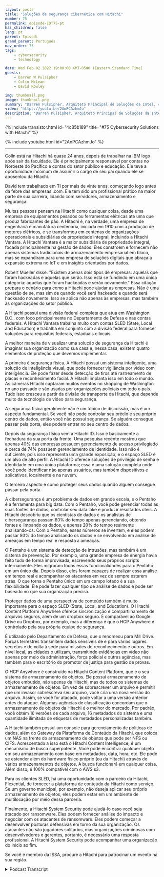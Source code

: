```yaml
---
layout: posts
title: "Soluções de segurança cibernética com Hitachi"
number: 75
permalink: episode-EDT75-pt
has_children: false
lang: pt
parent: Episodi
grand_parent: Português
nav_order: 75
tags:
    - cybersecurity
    - technology

date: Wed Feb 02 2022 19:00:00 GMT-0500 (Eastern Standard Time)
guests:
    - Darren W Pulsipher
    - Colin McLean
    - David Rowley

img: thumbnail.png
image: thumbnail.png
summary: "Darren Pulsipher, Arquiteto Principal de Soluções da Intel, conversa com Colin McLean, Líder Global da Equipe Intel da Hitachi, e David Rowley, Consultor Sênior de Soluções, sobre as ofertas abrangentes de segurança cibernética da Hitachi."
video: "https://youtu.be/2AnPCAzhmJo"
description: "Darren Pulsipher, Arquiteto Principal de Soluções da Intel, conversa com Colin McLean, Líder Global da Equipe Intel da Hitachi, e David Rowley, Consultor Sênior de Soluções, sobre as ofertas abrangentes de segurança cibernética da Hitachi."
---
```


<div>
{% include transistor.html id="4c85b189" title="#75 Cybersecurity Solutions with Hitachi" %}

{% include youtube.html id="2AnPCAzhmJo" %}
</div>

---

Colin está na Hitachi há quase 24 anos, depois de trabalhar na IBM logo após sair da faculdade. Ele é principalmente responsável por contas no Noroeste do Pacífico e contas do setor público e educação. Ele teve a oportunidade incomum de assumir o cargo de seu pai quando ele se aposentou da Hitachi.

David tem trabalhado em TI por mais de vinte anos, começando logo antes da febre das empresas .com. Ele tem sido um profissional prático na maior parte de sua carreira, lidando com servidores, armazenamento e segurança.

Muitas pessoas pensam na Hitachi como qualquer coisa, desde uma empresa de equipamentos pesados ou ferramentas elétricas até uma que produz fabricantes de pão. A Hitachi é, na verdade, uma empresa de engenharia e manufatura centenária, iniciada em 1910 com a produção de motores elétricos, e se transformou em centenas de organizações operacionais e subsidiárias de propriedade integral, incluindo a Hitachi Vantara. A Hitachi Vantara é a maior subsidiária de propriedade integral, focada principalmente na gestão de dados. Eles constroem e fornecem não apenas sistemas tradicionais de armazenamento empresarial em bloco, mas se expandiram para uma empresa de soluções digitais que abraça a expansão extrema no IoT e em insights orientados por dados.

Robert Mueller disse: "Existem apenas dois tipos de empresas: aquelas que foram hackeadas e aquelas que serão. Isso está se fundindo em uma única categoria: aquelas que foram hackeadas e serão novamente." Essa citação prepara o cenário para como a Hitachi pode ajudar as empresas. Não é uma questão de se, mas sim de quando você será hackeado e quando será hackeado novamente. Isso se aplica não apenas às empresas, mas também às organizações do setor público.

A Hitachi possui uma divisão federal completa que atua em Washington D.C., com foco principalmente no Departamento de Defesa e nas contas federais. A Hitachi Vantara trabalha muito com contas SLED (State, Local and Education) e trabalha em conjunto com a divisão federal para fornecer soluções para requisitos federais, estaduais e locais.

A melhor maneira de visualizar uma solução de segurança da Hitachi é imaginar sua organização como sua casa e, nessa casa, existem quatro elementos de proteção que devemos implementar.

A primeira é segurança física. A Hitachi possui um sistema inteligente, uma solução de inteligência visual, que pode fornecer vigilância por vídeo com inteligência. Ele pode fazer desde detecção de tiros até rastreamento de placas e reconhecimento facial. A Hitachi implanta isso em todo o mundo. As câmeras Hitachi captaram muitos eventos no shopping de Washington no ano passado e são usadas por organizações policiais em todo o país. Tudo isso cresceu a partir da divisão de transporte da Hitachi, que depende muito da tecnologia de vídeo para segurança.

A segurança física geralmente não é um tópico de discussão, mas é um aspecto fundamental. Se você não pode controlar seu prédio e seu próprio centro de dados, então você não possui segurança. Se alguém consegue passar pela porta, eles podem entrar no seu centro de dados.

Depois da segurança física vem a Hitachi ID. Isso é basicamente a fechadura da sua porta da frente. Uma pesquisa recente mostrou que apenas 40% das empresas possuem gerenciamento de acesso privilegiado e cerca de 74% possuem gerenciamento de identidade. Isso não é suficiente, pois isso representa uma grande exposição, e o espaço SLED é um alvo de alto perfil. A Hitachi ID oferece soluções de privilégio de senha e identidade em uma única plataforma; essa é uma solução completa onde você pode identificar não apenas usuários, mas também dispositivos e aplicativos, localmente e na nuvem.

O terceiro aspecto é como proteger seus dados quando alguém consegue passar pela porta.

A cibersegurança é um problema de dados em grande escala, e o Pentaho é a ferramenta para big data. Com o Pentaho, você pode gerenciar todas as suas fontes de dados, controlar seu data lake e produzir resultados úteis. A Hitachi descobriu que os cientistas de dados e os analistas de cibersegurança passam 80% do tempo apenas gerenciando, obtendo fontes e limpando os dados, e apenas 20% do tempo realmente analisando-os. Com o Pentaho, esses números se invertem, e eles podem passar 80% do tempo analisando os dados e se envolvendo em análise de ameaças em tempo real e resposta a ameaças.

O Pentaho é um sistema de detecção de intrusões, mas também é um sistema de prevenção. Por exemplo, uma grande empresa de energia havia feito tudo de forma improvisada, escrevendo seus próprios scripts internamente. Eles migraram todas essas funcionalidades para o Pentaho em um único dia. Depois disso, eles foram capazes de realizar essa análise em tempo real e acompanhar os atacantes em vez de sempre estarem atrás. O que torna o Pentaho único em um campo lotado é a sua flexibilidade. Ele pode fazer qualquer tipo de análise de dados e pode ser baseado no que sua organização precisa.

Proteger dados de uma perspectiva de conteúdo também é muito importante para o espaço SLED (State, Local, and Education). O Hitachi Content Platform Anywhere oferece sincronização e compartilhamento de arquivos seguros, além de um dropbox seguro. É comparável ao Google Drive ou Dropbox, por exemplo, mas a diferença é que o HCP Anywhere é controlado pela sua própria equipe de segurança.

É utilizado pelo Departamento de Defesa, que o renomeou para Mill Drive. Forças terrestres transmitem dados sensíveis de e para vários lugares secretos e de volta à sede para missões de reconhecimento e outros. Em nível local, as cidades o utilizam, transmitindo evidências em vídeo não apenas por meio da administração, força policial e outras agências, mas também para o escritório do promotor de justiça para gestão de provas.

O HCP Anywhere é construído na Hitachi Content Platform, que é o seu sistema de armazenamento de objetos. Ele possui armazenamento de objetos embutido, não apenas da Hitachi, mas de todos os sistemas de armazenamento de objetos. Em vez de sobrescrever um arquivo e permitir que um invasor sobrescreva seu arquivo, você cria uma nova versão do arquivo. Assim, se você for atacado, pode voltar a uma versão anterior antes do ataque. Algumas agências de classificação concordam que o armazenamento de objetos da Hitachi é o melhor do mercado. Por padrão, você obtém 16 versões de cada arquivo, 16 metadados do sistema e uma quantidade ilimitada de etiquetas de metadados personalizadas também.

A Hitachi também possui um console para gerenciamento de políticas de dados, além do Gateway da Plataforma de Conteúdo da Hitachi, que coloca um NAS na frente do armazenamento de objetos que pode ser NFS ou CIFS. Acrescentado a isso está o Hitachi Content Intelligence; é um mecanismo de busca superpotente. Você pode encontrar qualquer objeto em seu armazenamento com base em metadados, data, hora, etc. Ele pode se estender além do hardware físico próprio (ou da Hitachi) através de vários armazenamentos de objetos. A busca funcionará em qualquer coisa. Além disso, é 100% compatível com o AWS s3.

Para os clientes SLED, há uma oportunidade com o parceiro da Hitachi, Flexential, de fornecer a plataforma de conteúdo da Hitachi como serviço. Se um governo municipal, por exemplo, não deseja aplicar seu próprio armazenamento de objetos, eles podem estar em um ambiente de multilocação por meio dessa parceria.

Finalmente, a Hitachi System Security pode ajudá-lo caso você seja atacado por ransomware. Eles podem fornecer análise do impacto e negociar com os atacantes de ransomware. Eles podem começar a desenvolver posturas defensivas em torno da sua organização. Os atacantes não são jogadores solitários, mas organizações criminosas com desenvolvedores e gerentes, portanto, é necessário uma resposta profissional. A Hitachi System Security pode acompanhar uma organização do início ao fim.

Se você é membro da ISSA, procure a Hitachi para patrocinar um evento na sua região.



<details>
<summary> Podcast Transcript </summary>

<p></p>

</details>
